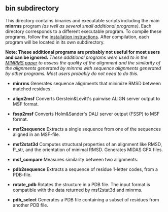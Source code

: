 ## bin subdirectory

This directory contains binaries and executable scripts including the main
**minrms** program *(as well as several small additional programs)*.
Each directory corresponds to a different executable program.
To compile these programs, follow the
[installation instructions](../INSTALL.md).
After compilation, each program will be located in its own subdirectory.

**Note: These additional programs are probably not useful
for most users and can be ignored.**
*These additional programs were used to in the
[MINRMS paper](https://doi.org/10.1093/bioinformatics/btg035)
to assess the quality of the alignment and the similarity of the alignments
generated by minrms with sequence alignments generated by other programs.
Most users probably do not need to do this.*

- **minrms**
  Generates sequence
  alignments that minimize
  RMSD between matched residues.

- **align2msf**
  Converts Gerstein&Levitt's
  pairwise ALIGN server output to
  MSF format.

- **fssp2msf**
  Converts Holm&Sander's
  DALI server output (FSSP)
  to MSF format.

- **msf2sequence**
  Extracts a single sequence from
  one of the sequences aligned
  in an MSF-file.

- **msf2stat3d**
  Computes structural
  properties of an alignment
  like RMSD, P_str, and the
  orientation of minimal RMSD.
  Generates MIDAS GFX files.

- **msf_compare**
  Measures similarity between
  two alignments.

- **pdb2sequence**
  Extracts a sequence of residue
  1-letter codes, from a
  PDB-file.

- **rotate_pdb**
  Rotates the structure in a
  PDB file.  The input format is
  compatible with the data
  returned by msf2stat3d and
  minrms.

- **pdb_select**
  Generates a PDB file containing
  a subset of residues from
  another PDB file.
